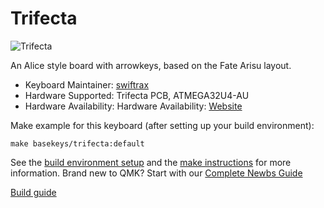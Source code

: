 # Trifecta

![Trifecta](https://i.imgur.com/tlIwQowl.jpeg)

An Alice style board with arrowkeys, based on the Fate Arisu layout.

* Keyboard Maintainer: [swiftrax](https://github.com/swiftrax)  
* Hardware Supported: Trifecta PCB, ATMEGA32U4-AU
* Hardware Availability: Hardware Availability: [Website](https://mykeyboard.eu/catalogue/)

Make example for this keyboard (after setting up your build environment):

    make basekeys/trifecta:default

See the [build environment setup](https://docs.qmk.fm/#/getting_started_build_tools) and the [make instructions](https://docs.qmk.fm/#/getting_started_make_guide) for more information. Brand new to QMK? Start with our [Complete Newbs Guide](https://docs.qmk.fm/#/newbs)

[Build guide](https://www.basekeys.com/category/build-guides/)
